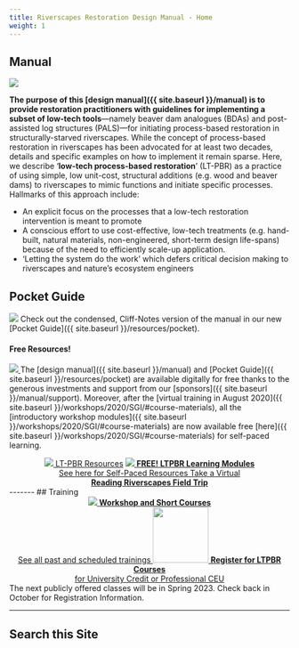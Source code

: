 ```yaml
---
title: Riverscapes Restoration Design Manual - Home
weight: 1
---
```



## Manual

<a href="{{ site.baseurl }}/manual"><img class="float-right" src="{{ site.baseurl }}/assets/images/covers/Manual_Tilted_400.png"></a> 

**The purpose of this [design manual]({{ site.baseurl }}/manual) is to provide restoration practitioners with guidelines for implementing a subset of low-tech tools**—namely beaver dam analogues (BDAs) and post-assisted log structures (PALS)—for initiating process-based restoration in structurally-starved riverscapes. While the concept of process-based restoration in riverscapes has been advocated for at least two decades, details and specific examples on how to implement it remain sparse. Here, we describe ‘**low-tech process-based restoration**’ (LT-PBR) as a practice of using simple, low unit-cost, structural additions (e.g. wood and beaver dams) to riverscapes to mimic functions and initiate specific processes. Hallmarks of this approach include:

- An explicit focus on the processes that a low-tech restoration intervention is meant to promote
- A conscious effort to use cost-effective, low-tech treatments (e.g. hand-built, natural materials, non-engineered, short-term design life-spans) because of the need to efficiently scale-up application. 
- ‘Letting the system do the work’ which defers critical decision making to riverscapes and nature’s ecosystem engineers

## Pocket Guide
<a href="{{ site.baseurl }}/resources/pocket"><img class="float-right" src="{{ site.baseurl }}/assets/images/covers/pocket_guide_cover_150w.png"></a> 
Check out the condensed, Cliff-Notes version of the manual in our new [Pocket Guide]({{ site.baseurl }}/resources/pocket).


#### Free Resources!

<a href="https://www.nrcs.usda.gov/wps/portal/nrcs/detail/national/plantsanimals/fishwildlife/?cid=stelprdb1046975"><img class="float-left" src="{{ site.baseurl }}/assets/images/sponsors/WLFW_100.png"> </a> The [design manual]({{ site.baseurl }}/manual) and  [Pocket Guide]({{ site.baseurl }}/resources/pocket) are available digitally for free thanks to the generous investments and support from our [sponsors]({{ site.baseurl }}/manual/support). Moreover, after the [virtual training in August 2020]({{ site.baseurl }}/workshops/2020/SGI/#course-materials), all the [introductory workshop modules]({{ site.baseurl }}/workshops/2020/SGI/#course-materials) are now available free [here]({{ site.baseurl }}/workshops/2020/SGI/#course-materials) for self-paced learning. 
<div align="center">
<a class="hollow button" href="{{ site.baseurl }}/resources"><img src="{{ site.baseurl }}/assets/images/PBR-LT_round_30.png"> LT-PBR Resources</a>
<a class=" button" href="{{ site.baseurl }}/resources/Topics/"><img src="{{ site.baseurl }}/assets/images/PBR-LT_round_30.png"> <b>FREE!  LTPBR Learning  Modules</b><br> See here for Self-Paced Resources  </a>
<a class="hollow button" href="{{ site.baseurl }}/resources/Topics/03_Planning/sturcturalForcing.html"><i class="fa fa-blind" aria-hidden="true"></i>  Take a Virtual<br> <b>Reading Riverscapes Field Trip</b> </a> 
</div>
-------
## Training

<div align="center">
<a class=" hollow button" href="{{ site.baseurl }}/workshops/2020/SGI/#course-materials"><img src="{{ site.baseurl }}/assets/images/PBR-LT_round_30.png"> <b>Workshop and Short Courses</b><br> See all past and scheduled trainings  </a>
<a class=" button hollow" href="{{ site.baseurl }}/workshops/"><img width="100" src="{{ site.baseurl }}/assets/images/sponsors/USU.png">   <b>Register for LTPBR Courses</b><br>  for University Credit or Professional CEU  <i class="fa fa-graduation-cap"></i>  </a>
</div>
The next publicly offered classes will be in Spring 2023. Check back in October for Registration Information. 

<!---- 

TO UPDATE FOR SPRING 2023 WHEN READY
<div align="center">
<a class=" button hollow" href="{{ site.baseurl }}/workshops/2023/USU"><img width="100" src="{{ site.baseurl }}/assets/images/sponsors/USU.png">   <b>Register for Spring 2023 LTPBR Courses</b><br>  for University Credit or Professional CEU  <i class="fa fa-graduation-cap"></i>  </a>
</div>


[![]({{ site.baseurl }}/assets/images/courses/Spring2022.png)]({{ site.baseurl }}/workshops/2022/USU)
-->



---------
## Search this Site
<div align="center">
<script async src="https://cse.google.com/cse.js?cx=f424951c78d0b3cdd"></script>
<div class="gcse-search"></div>
</div>

